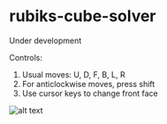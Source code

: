 # rubiks-cube-solver

Under development

Controls:
1) Usual moves: U, D, F, B, L, R
2) For anticlockwise moves, press shift
3) Use cursor keys to change front face
 
![alt text](https://i.ibb.co/bX4h483/rubiks.png)
